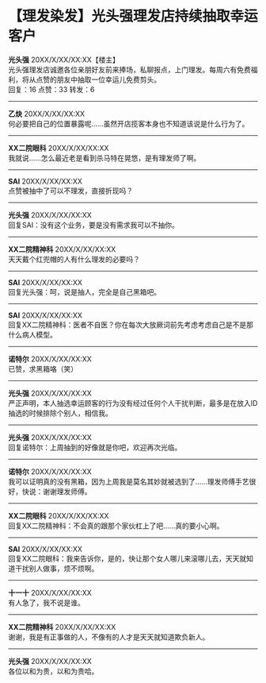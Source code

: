 <script src="../../assets/js/linkify-characters.js"></script>
# 【理发染发】光头强理发店持续抽取幸运客户

**光头强** 20XX/X/XX/XX:XX【楼主】  
光头强理发店诚邀各位亲朋好友前来捧场，私聊报点，上门理发。每周六有免费福利，将从点赞的朋友中抽取一位幸运儿免费剪头。  
回复：16    点赞：33     转发：6  

---

**乙炔** 20XX/X/XX/XX:XX  
何必要把自己的位置暴露呢……虽然开店揽客本身也不知道该说是什么行为了。

---

**XX二院眼科** 20XX/X/XX/XX:XX  
我就说……怎么最近老是看到杀马特在晃悠，是有理发师了啊。

---

**SAI** 20XX/X/XX/XX:XX  
点赞被抽中了可以不理发，直接折现吗？

---

**光头强** 20XX/X/XX/XX:XX  
回复SAI：没有这个业务，要是没有需求我可以不抽你。

---

**XX二院精神科** 20XX/X/XX/XX:XX  
天天戴个红兜帽的人有什么理发的必要吗？

---

**SAI** 20XX/X/XX/XX:XX  
回复光头强：呵，说是抽人，完全是自己黑箱吧。

---

**SAI** 20XX/X/XX/XX:XX  
回复XX二院精神科：医者不自医？你在每次大放厥词前先考虑考虑自己是不是那什么病人模型。

---

**诺特尔** 20XX/X/XX/XX:XX  
已赞，求黑箱咯（笑）

---

**光头强** 20XX/X/XX/XX:XX  
严正声明，本人抽选幸运顾客的行为没有经过任何个人干扰判断，最多是在放入ID抽选的时候排除个别人，相信我。

---

**光头强** 20XX/X/XX/XX:XX  
回复诺特尔：上周抽到的好像就是你吧，欢迎再次光临。

---

**诺特尔** 20XX/X/XX/XX:XX  
我可以证明真的没有黑箱，因为上周我是莫名其妙就被选到了……理发师傅手艺很好，快说：谢谢理发师傅。

---

**XX二院眼科** 20XX/X/XX/XX:XX  
回复XX二院精神科：不会真的跟那个家伙杠上了吧……真的要小心啊。

---

**SAI** 20XX/X/XX/XX:XX  
回复XX二院眼科：我来告诉你，是的，快让那个女人哪儿来滚哪儿去，天天就知道干扰别人做事，烦不烦啊。

---

**十一十** 20XX/X/XX/XX:XX  
有人急了，我不说是谁。

---

**XX二院精神科** 20XX/X/XX/XX:XX  
谢谢，我是有正事做的人，不像有的人才是天天就知道欺负新人。

---

**光头强** 20XX/X/XX/XX:XX  
各位以和为贵，以和为贵哈。
